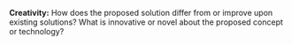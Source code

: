 **Creativity:** How does the proposed solution differ from or improve upon existing solutions? What is innovative or novel about the proposed concept or technology?
